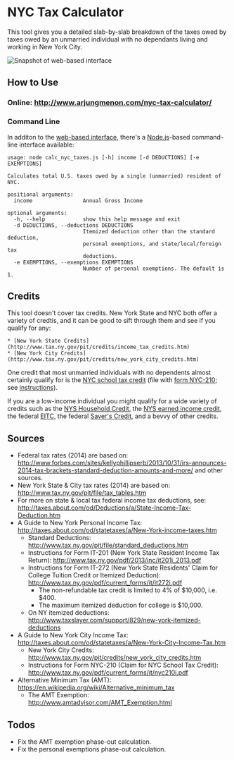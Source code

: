 NYC Tax Calculator
==================
This tool gives you a detailed slab-by-slab breakdown of the taxes owed by taxes owed by an unmarried individual with no dependants living and working in New York City.

![Snapshot of web-based interface](https://raw.githubusercontent.com/arjungmenon/nyc-tax-calculator/gh-pages/snapshot-web.png)

How to Use
----------
### Online: http://www.arjungmenon.com/nyc-tax-calculator/

### Command Line
In additon to the [web-based interface](http://www.arjungmenon.com/nyc-tax-calculator/), there's a [Node.js](http://nodejs.org/)-based command-line interface available:

    usage: node calc_nyc_taxes.js [-h] income [-d DEDUCTIONS] [-e EXEMPTIONS]

    Calculates total U.S. taxes owed by a single (unmarried) resident of NYC.

    positional arguments:
      income                Annual Gross Income

    optional arguments:
      -h, --help            show this help message and exit
      -d DEDUCTIONS, --deductions DEDUCTIONS
                            Itemized deduction other than the standard deduction,
                            personal exemptions, and state/local/foreign tax
                            deductions.
      -e EXEMPTIONS, --exemptions EXEMPTIONS
                            Number of personal exemptions. The default is 1.

Credits
-------
This tool doesn't cover tax credits. New York State and NYC both offer a variety of credtis, and it can be good to sift through them and see if you qualify for any:

    * [New York State Credits](http://www.tax.ny.gov/pit/credits/income_tax_credits.htm)
    * [New York City Credits](http://www.tax.ny.gov/pit/credits/new_york_city_credits.htm)

One credit that most unmarried individuals with no dependents almost certainly qualify for is the [NYC school tax credit](http://www.tax.ny.gov/pit/credits/new_york_city_credits.htm#nyc_school) (file with [form NYC-210](http://www.tax.ny.gov/pdf/current_forms/it/nyc210_fill_in.pdf); see [instructions](http://www.tax.ny.gov/pdf/current_forms/it/nyc210i.pdf)).

If you are a low-income individual you might qualify for a wide variety of credits such as the [NYS Household Credit](http://www.tax.ny.gov/pit/credits/household_credit.htm), the [NYS earned income credit](http://www.tax.ny.gov/pit/credits/earned_income_credit.htm), the federal [EITC](http://www.irs.gov/Individuals/EITC,-Earned-Income-Tax-Credit,-Questions-and-Answers), the federal [Saver's Credit](http://www.irs.gov/Retirement-Plans/Plan-Participant,-Employee/Retirement-Topics-Retirement-Savings-Contributions-Credit-%28Saver%E2%80%99s-Credit%29), and a bevvy of other credits.

Sources
-------
* Federal tax rates (2014) are based on: http://www.forbes.com/sites/kellyphillipserb/2013/10/31/irs-announces-2014-tax-brackets-standard-deduction-amounts-and-more/ and other sources.
* New York State & City tax rates (2014) are based on: http://www.tax.ny.gov/pit/file/tax_tables.htm
* For more on state & local tax federal income tax deductions, see: http://taxes.about.com/od/Deductions/a/State-Income-Tax-Deduction.htm
* A Guide to New York Personal Income Tax: http://taxes.about.com/od/statetaxes/a/New-York-income-taxes.htm
    * Standard Deductions: http://www.tax.ny.gov/pit/file/standard_deductions.htm
    * Instructions for Form IT-201 (New York State Resident Income Tax Return): http://www.tax.ny.gov/pdf/2013/inc/it201i_2013.pdf
    * Instructions for Form IT-272 (New York State Residents' Claim for College Tuition Credit or Itemized Deduction): http://www.tax.ny.gov/pdf/current_forms/it/it272i.pdf
        * The non-refundable tax credit is limited to 4% of $10,000, i.e. $400.
        * The maximum itemized deduction for college is $10,000.
    * On NY itemized deductions: http://www.taxslayer.com/support/829/new-york-itemized-deductions
* A Guide to New York City Income Tax: http://taxes.about.com/od/statetaxes/a/New-York-City-Income-Tax.htm
    * New York City Credits: http://www.tax.ny.gov/pit/credits/new_york_city_credits.htm
    * Instructions for Form NYC-210 (Claim for NYC School Tax Credit): http://www.tax.ny.gov/pdf/current_forms/it/nyc210i.pdf
* Alternative Minimum Tax (AMT): https://en.wikipedia.org/wiki/Alternative_minimum_tax
    * The AMT Exemption: http://www.amtadvisor.com/AMT_Exemption.html

Todos
-----
* Fix the AMT exemption phase-out calculation.
* Fix the personal exemptions phase-out calculation.
